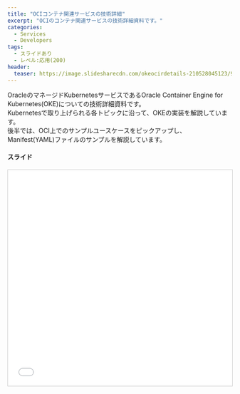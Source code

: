 ```yaml
---
title: "OCIコンテナ関連サービスの技術詳細"
excerpt: "OCIのコンテナ関連サービスの技術詳細資料です。"
categories:
  - Services
  - Developers
tags:
  - スライドあり
  - レベル:応用(200)
header:
  teaser: https://image.slidesharecdn.com/okeocirdetails-210528045123/95/oci-1-1024.jpg?cb=1622177577
---
```


OracleのマネージドKubernetesサービスであるOracle Container Engine for Kubernetes(OKE)についての技術詳細資料です。  
Kubernetesで取り上げられる各トピックに沿って、OKEの実装を解説しています。  
後半では、OCI上でのサンプルユースケースをピックアップし、Manifest(YAML)ファイルのサンプルを解説しています。

#### スライド

<div style="max-width:768px">

<!-- Speakerdeckから Embeded リンクを取得して貼り付け (ここから) -->
<iframe src="//www.slideshare.net/slideshow/embed_code/key/glzD0N9QAdkNND" width="595" height="485" frameborder="0" marginwidth="0" marginheight="0" scrolling="no" style="border:1px solid #CCC; border-width:1px; margin-bottom:5px; max-width: 100%;" allowfullscreen> </iframe> <div style="margin-bottom:5px"> <strong> <a href="//www.slideshare.net/oracle4engineer/oci-248654749" title="OCIコンテナサービス関連の技術詳細" target="_blank"></a> </strong> </div>
<!-- Speakerdeckから Embeded リンクを取得して貼り付け (ここまで) -->

</div>